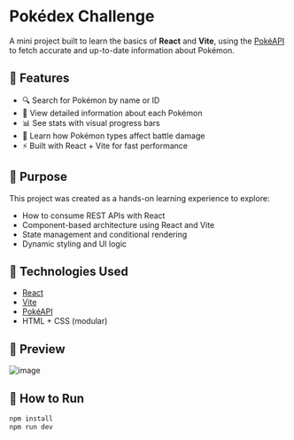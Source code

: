 # Pokédex Challenge

A mini project built to learn the basics of **React** and **Vite**, using the [PokéAPI](https://pokeapi.co/) to fetch accurate and up-to-date information about Pokémon.

## 🚀 Features

- 🔍 Search for Pokémon by name or ID  
- 📄 View detailed information about each Pokémon  
- 📊 See stats with visual progress bars  
- 🧠 Learn how Pokémon types affect battle damage  
- ⚡ Built with React + Vite for fast performance

## 🎯 Purpose

This project was created as a hands-on learning experience to explore:

- How to consume REST APIs with React
- Component-based architecture using React and Vite
- State management and conditional rendering
- Dynamic styling and UI logic

## 🔗 Technologies Used

- [React](https://reactjs.org/)
- [Vite](https://vitejs.dev/)
- [PokéAPI](https://pokeapi.co/)
- HTML + CSS (modular)

## 📸 Preview

![image](https://github.com/user-attachments/assets/df386b33-2b37-4944-b02c-03d4558c19d4)


## 🧪 How to Run

```bash
npm install
npm run dev
